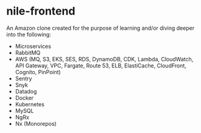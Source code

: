 # nile-frontend
An Amazon clone created for the purpose of learning and/or diving deeper into the following:
- Microservices
- RabbitMQ
- AWS (MQ, S3, EKS, SES, RDS, DynamoDB, CDK, Lambda, CloudWatch, API Gateway, VPC, Fargate, Route 53, ELB, ElastiCache, CloudFront, Cognito, PinPoint)
- Sentry
- Snyk
- Datadog
- Docker
- Kubernetes
- MySQL
- NgRx
- Nx (Monorepos)
